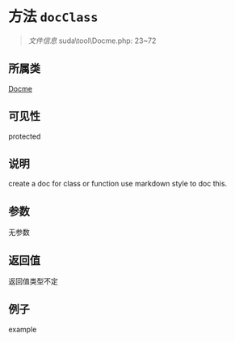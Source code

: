 # 方法 `docClass`



> *文件信息* suda\tool\Docme.php: 23~72

## 所属类 

[Docme](../Docme.md)

## 可见性

 protected 

## 说明

create a doc for class or function
use markdown style to doc this.


## 参数


无参数


## 返回值

返回值类型不定


## 例子

example